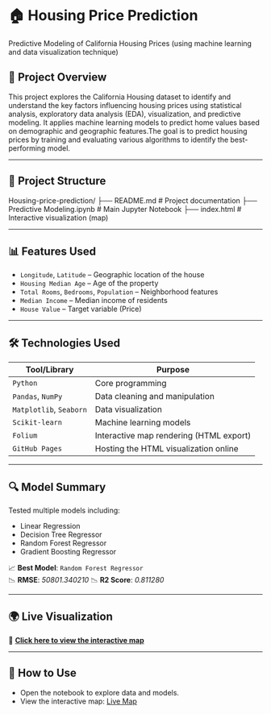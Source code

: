 # 🏠 Housing Price Prediction

Predictive Modeling of California Housing Prices (using machine learning and data visualization technique)

## 📌 Project Overview

This project explores the California Housing dataset to identify and understand the key factors influencing housing prices using statistical analysis, exploratory data analysis (EDA), visualization, and predictive modeling. It applies machine learning models to predict home values based on demographic and geographic features.The goal is to predict housing prices by training and evaluating various algorithms to identify the best-performing model.

---

## 📁 Project Structure

Housing-price-prediction/
├── README.md # Project documentation
├── Predictive Modeling.ipynb # Main Jupyter Notebook
├── index.html # Interactive visualization (map)

---

## 📊 Features Used

- `Longitude`, `Latitude` – Geographic location of the house
- `Housing Median Age` – Age of the property
- `Total Rooms`, `Bedrooms`, `Population` – Neighborhood features
- `Median Income` – Median income of residents
- `House Value` – Target variable (Price)

---

## 🛠️ Technologies Used

| Tool/Library | Purpose |
|-------------|---------|
| `Python`         | Core programming |
| `Pandas`, `NumPy` | Data cleaning and manipulation |
| `Matplotlib`, `Seaborn` | Data visualization |
| `Scikit-learn`   | Machine learning models |
| `Folium`         | Interactive map rendering (HTML export) |
| `GitHub Pages`   | Hosting the HTML visualization online |

---

## 🔍 Model Summary

Tested multiple models including:

- Linear Regression
- Decision Tree Regressor
- Random Forest Regressor
- Gradient Boosting Regressor

📈 **Best Model**: `Random Forest Regressor`  
📉 **RMSE**: *50801.340210*
📉 **R2 Score**: *0.811280*

---

## 🌍 Live Visualization

🔗 **[Click here to view the interactive map](https://vidya283.github.io/Housing-price-prediction/)**

---

## 🚀 How to Use

- Open the notebook to explore data and models.
- View the interactive map: [Live Map](https://vidya283.github.io/Housing-price-prediction/)
